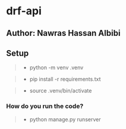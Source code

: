 # drf-api

## Author: Nawras Hassan Albibi

## Setup

> - python -m venv .venv

> - pip install -r requirements.txt

> - source .venv/bin/activate

### How do you run the code?

> - python manage.py runserver
